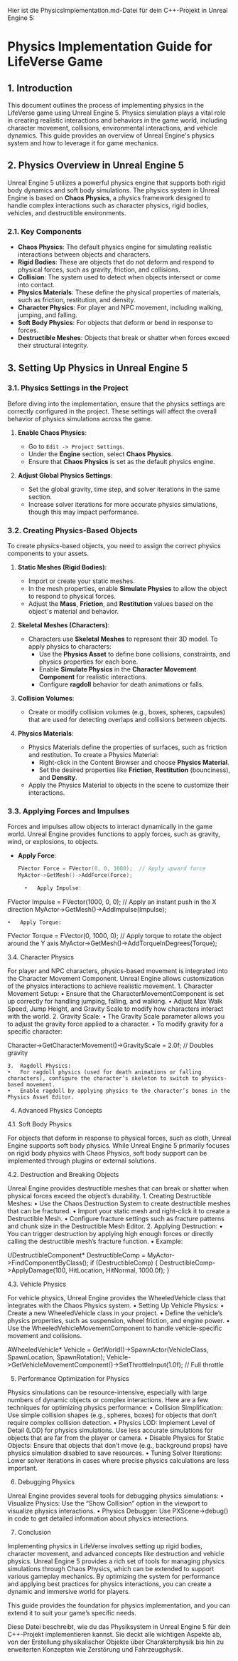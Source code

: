 Hier ist die PhysicsImplementation.md-Datei für dein C++-Projekt in Unreal Engine 5:

# Physics Implementation Guide for LifeVerse Game

## 1. Introduction
This document outlines the process of implementing physics in the LifeVerse game using Unreal Engine 5. Physics simulation plays a vital role in creating realistic interactions and behaviors in the game world, including character movement, collisions, environmental interactions, and vehicle dynamics. This guide provides an overview of Unreal Engine's physics system and how to leverage it for game mechanics.

## 2. Physics Overview in Unreal Engine 5
Unreal Engine 5 utilizes a powerful physics engine that supports both rigid body dynamics and soft body simulations. The physics system in Unreal Engine is based on **Chaos Physics**, a physics framework designed to handle complex interactions such as character physics, rigid bodies, vehicles, and destructible environments.

### 2.1. Key Components
- **Chaos Physics**: The default physics engine for simulating realistic interactions between objects and characters.
- **Rigid Bodies**: These are objects that do not deform and respond to physical forces, such as gravity, friction, and collisions.
- **Collision**: The system used to detect when objects intersect or come into contact.
- **Physics Materials**: These define the physical properties of materials, such as friction, restitution, and density.
- **Character Physics**: For player and NPC movement, including walking, jumping, and falling.
- **Soft Body Physics**: For objects that deform or bend in response to forces.
- **Destructible Meshes**: Objects that break or shatter when forces exceed their structural integrity.

## 3. Setting Up Physics in Unreal Engine 5

### 3.1. Physics Settings in the Project
Before diving into the implementation, ensure that the physics settings are correctly configured in the project. These settings will affect the overall behavior of physics simulations across the game.

1. **Enable Chaos Physics**:
   - Go to `Edit -> Project Settings`.
   - Under the **Engine** section, select **Chaos Physics**.
   - Ensure that **Chaos Physics** is set as the default physics engine.
  
2. **Adjust Global Physics Settings**:
   - Set the global gravity, time step, and solver iterations in the same section.
   - Increase solver iterations for more accurate physics simulations, though this may impact performance.

### 3.2. Creating Physics-Based Objects
To create physics-based objects, you need to assign the correct physics components to your assets.

1. **Static Meshes (Rigid Bodies)**:
   - Import or create your static meshes.
   - In the mesh properties, enable **Simulate Physics** to allow the object to respond to physical forces.
   - Adjust the **Mass**, **Friction**, and **Restitution** values based on the object's material and behavior.

2. **Skeletal Meshes (Characters)**:
   - Characters use **Skeletal Meshes** to represent their 3D model. To apply physics to characters:
     - Use the **Physics Asset** to define bone collisions, constraints, and physics properties for each bone.
     - Enable **Simulate Physics** in the **Character Movement Component** for realistic interactions.
     - Configure **ragdoll** behavior for death animations or falls.

3. **Collision Volumes**:
   - Create or modify collision volumes (e.g., boxes, spheres, capsules) that are used for detecting overlaps and collisions between objects.

4. **Physics Materials**:
   - Physics Materials define the properties of surfaces, such as friction and restitution. To create a Physics Material:
     - Right-click in the Content Browser and choose **Physics Material**.
     - Set the desired properties like **Friction**, **Restitution** (bounciness), and **Density**.
   - Apply the Physics Material to objects in the scene to customize their interactions.

### 3.3. Applying Forces and Impulses
Forces and impulses allow objects to interact dynamically in the game world. Unreal Engine provides functions to apply forces, such as gravity, wind, or explosions, to objects.

- **Apply Force**:
  ```cpp
  FVector Force = FVector(0, 0, 1000);  // Apply upward force
  MyActor->GetMesh()->AddForce(Force);

	•	Apply Impulse:

FVector Impulse = FVector(1000, 0, 0);  // Apply an instant push in the X direction
MyActor->GetMesh()->AddImpulse(Impulse);


	•	Apply Torque:

FVector Torque = FVector(0, 1000, 0);  // Apply torque to rotate the object around the Y axis
MyActor->GetMesh()->AddTorqueInDegrees(Torque);



3.4. Character Physics

For player and NPC characters, physics-based movement is integrated into the Character Movement Component. Unreal Engine allows customization of the physics interactions to achieve realistic movement.
	1.	Character Movement Setup:
	•	Ensure that the CharacterMovementComponent is set up correctly for handling jumping, falling, and walking.
	•	Adjust Max Walk Speed, Jump Height, and Gravity Scale to modify how characters interact with the world.
	2.	Gravity Scale:
	•	The Gravity Scale parameter allows you to adjust the gravity force applied to a character.
	•	To modify gravity for a specific character:

Character->GetCharacterMovement()->GravityScale = 2.0f;  // Doubles gravity


	3.	Ragdoll Physics:
	•	For ragdoll physics (used for death animations or falling characters), configure the character’s skeleton to switch to physics-based movement.
	•	Enable ragdoll by applying physics to the character’s bones in the Physics Asset Editor.

4. Advanced Physics Concepts

4.1. Soft Body Physics

For objects that deform in response to physical forces, such as cloth, Unreal Engine supports soft body physics. While Unreal Engine 5 primarily focuses on rigid body physics with Chaos Physics, soft body support can be implemented through plugins or external solutions.

4.2. Destruction and Breaking Objects

Unreal Engine provides destructible meshes that can break or shatter when physical forces exceed the object’s durability.
	1.	Creating Destructible Meshes:
	•	Use the Chaos Destruction System to create destructible meshes that can be fractured.
	•	Import your static mesh and right-click it to create a Destructible Mesh.
	•	Configure fracture settings such as fracture patterns and chunk size in the Destructible Mesh Editor.
	2.	Applying Destruction:
	•	You can trigger destruction by applying high enough forces or directly calling the destructible mesh’s fracture function.
	•	Example:

UDestructibleComponent* DestructibleComp = MyActor->FindComponentByClass<UDestructibleComponent>();
if (DestructibleComp)
{
    DestructibleComp->ApplyDamage(100, HitLocation, HitNormal, 1000.0f);
}



4.3. Vehicle Physics

For vehicle physics, Unreal Engine provides the WheeledVehicle class that integrates with the Chaos Physics system.
	•	Setting Up Vehicle Physics:
	•	Create a new WheeledVehicle class in your project.
	•	Define the vehicle’s physics properties, such as suspension, wheel friction, and engine power.
	•	Use the WheeledVehicleMovementComponent to handle vehicle-specific movement and collisions.

AWheeledVehicle* Vehicle = GetWorld()->SpawnActor<AWheeledVehicle>(VehicleClass, SpawnLocation, SpawnRotation);
Vehicle->GetVehicleMovementComponent()->SetThrottleInput(1.0f);  // Full throttle

5. Performance Optimization for Physics

Physics simulations can be resource-intensive, especially with large numbers of dynamic objects or complex interactions. Here are a few techniques for optimizing physics performance:
	•	Collision Simplification: Use simple collision shapes (e.g., spheres, boxes) for objects that don’t require complex collision detection.
	•	Physics LOD: Implement Level of Detail (LOD) for physics simulations. Use less accurate simulations for objects that are far from the player or camera.
	•	Disable Physics for Static Objects: Ensure that objects that don’t move (e.g., background props) have physics simulation disabled to save resources.
	•	Tuning Solver Iterations: Lower solver iterations in cases where precise physics calculations are less important.

6. Debugging Physics

Unreal Engine provides several tools for debugging physics simulations:
	•	Visualize Physics: Use the “Show Collision” option in the viewport to visualize physics interactions.
	•	Physics Debugger: Use PXScene->debug() in code to get detailed information about physics interactions.

7. Conclusion

Implementing physics in LifeVerse involves setting up rigid bodies, character movement, and advanced concepts like destruction and vehicle physics. Unreal Engine 5 provides a rich set of tools for managing physics simulations through Chaos Physics, which can be extended to support various gameplay mechanics. By optimizing the system for performance and applying best practices for physics interactions, you can create a dynamic and immersive world for players.

This guide provides the foundation for physics implementation, and you can extend it to suit your game’s specific needs.

Diese Datei beschreibt, wie du das Physiksystem in Unreal Engine 5 für dein C++-Projekt implementieren kannst. Sie deckt alle wichtigen Aspekte ab, von der Erstellung physikalischer Objekte über Charakterphysik bis hin zu erweiterten Konzepten wie Zerstörung und Fahrzeugphysik.